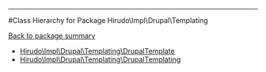 - - -

#Class Hierarchy for Package Hirudo\Impl\Drupal\Templating

<div><a href='https://github.com/JeyDotC/Hirudo-docs/blob/master/Hirudo/Impl/Drupal/Templating/'>Back to package summary</a></div>

<ul>
<li><a href="https://github.com/JeyDotC/Hirudo-docs/blob/master/Hirudo/Impl/Drupal/Templating/DrupalTemplate.md">Hirudo\Impl\Drupal\Templating\DrupalTemplate</a></li>
<li><a href="https://github.com/JeyDotC/Hirudo-docs/blob/master/Hirudo/Impl/Drupal/Templating/DrupalTemplating.md">Hirudo\Impl\Drupal\Templating\DrupalTemplating</a></li>
</ul>
